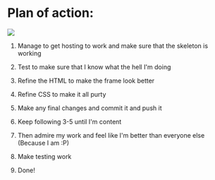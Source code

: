# Plan of action:
![](https://travis-ci.org/everestps/third.svg)

1. Manage to get hosting to work and make sure that the skeleton is working

2. Test to make sure that I know what the hell I'm doing

3. Refine the HTML to make the frame look better

4. Refine CSS to make it all purty

5. Make any final changes and commit it and push it

6. Keep following 3-5 until I'm content

7. Then admire my work and feel like I'm better than everyone else (Because I am :P) 

8. Make testing work

9. Done! 

